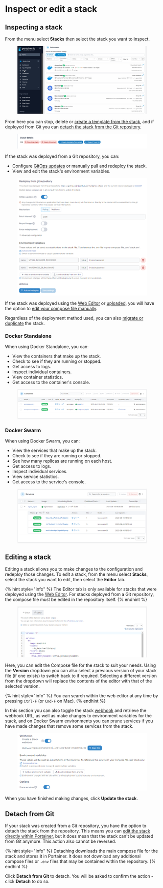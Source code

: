 # Inspect or edit a stack

## Inspecting a stack

From the menu select **Stacks** then select the stack you want to inspect.

<figure><img src="../../../.gitbook/assets/2.15-docker_inspect_stack.gif" alt=""><figcaption></figcaption></figure>

From here you can stop, delete or [create a template from the stack](template.md), and if deployed from Git you can [detach the stack from the Git repository](edit.md#detach-from-git).

<figure><img src="../../../.gitbook/assets/2.15-docker_inspect_stack_details_wp.png" alt=""><figcaption></figcaption></figure>

If the stack was deployed from a Git repository, you can:

* Configure [GitOps updates](add.md#gitops-updates) or manually pull and redeploy the stack.
* View and edit the stack's environment variables.

<figure><img src="../../../.gitbook/assets/2.19-stacks-edit-git.png" alt=""><figcaption></figcaption></figure>

If the stack was deployed using the [Web Editor](add.md#option-1-web-editor) or [uploaded](add.md#option-2-upload), you will have the option to [edit your compose file manually](edit.md#editing-a-stack).

Regardless of the deployment method used, you can also [migrate or duplicate](migrate.md) the stack.

### Docker Standalone

When using Docker Standalone, you can:

* View the containers that make up the stack.
* Check to see if they are running or stopped.
* Get access to logs.
* Inspect individual containers.
* View container statistics.
* Get access to the container's console.

<figure><img src="../../../.gitbook/assets/2.19-stacks-edit-containerlist.png" alt=""><figcaption></figcaption></figure>

### Docker Swarm

When using Docker Swarm, you can:

* View the services that make up the stack.
* Check to see if they are running or stopped.
* See how many replicas are running on each host.
* Get access to logs.
* Inspect individual services.
* View service statistics.
* Get access to the service's console.

<figure><img src="../../../.gitbook/assets/2.19-stacks-edit-serviceslist.png" alt=""><figcaption></figcaption></figure>

## Editing a stack

Editing a stack allows you to make changes to the configuration and redeploy those changes. To edit a stack, from the menu select **Stacks**, select the stack you want to edit, then select the **Editor** tab.

{% hint style="info" %}
The Editor tab is only available for stacks that were deployed using the [Web Editor](add.md#option-1-web-editor). For stacks deployed from a Git repository, the compose file must be edited in the repository itself.
{% endhint %}

<figure><img src="../../../.gitbook/assets/2.19-stacks-edit-webeditor.png" alt=""><figcaption></figcaption></figure>

Here, you can edit the Compose file for the stack to suit your needs. Using the **Version** dropdown you can also select a previous version of your stack file (if one exists) to switch back to if required. Selecting a different version from the dropdown will replace the contents of the editor with that of the selected version.&#x20;

{% hint style="info" %}
You can search within the web editor at any time by pressing `Ctrl-F` (or `Cmd-F` on Mac).
{% endhint %}

In this section you can also toggle the stack [webhook](webhooks.md) and retrieve the webhook URL, as well as make changes to environment variables for the stack, and on Docker Swarm environments you can prune services if you have made changes that remove some services from the stack.

<figure><img src="../../../.gitbook/assets/2.19-stacks-edit-webeditor-settings.png" alt=""><figcaption></figcaption></figure>

When you have finished making changes, click **Update the stack**.

## Detach from Git

If your stack was created from a Git repository, you have the option to detach the stack from the repository. This means you can [edit the stack directly within Portainer](edit.md#editing-a-stack), but it does mean that the stack can't be updated from Git anymore. This action also cannot be reversed.

{% hint style="info" %}
Detaching downloads the main compose file for the stack and stores it in Portainer. It does not download any additional compose files or `.env` files that may be contained within the repository.
{% endhint %}

Click **Detach from Git** to detach. You will be asked to confirm the action - click **Detach** to do so.
